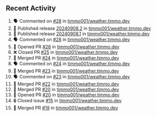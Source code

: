 ## Recent Activity

<!--START_SECTION:activity-->
1. 🗣 Commented on [#28](https://github.com/timmo001/weather.timmo.dev/issues/28) in [timmo001/weather.timmo.dev](https://github.com/timmo001/weather.timmo.dev)
2. 🚀 Published release [20240908.2](https://github.com/20240908.2) in [timmo001/weather.timmo.dev](https://github.com/timmo001/weather.timmo.dev)
3. 🚀 Published release [20240908.1](https://github.com/20240908.1) in [timmo001/weather.timmo.dev](https://github.com/timmo001/weather.timmo.dev)
4. 🗣 Commented on [#28](https://github.com/timmo001/weather.timmo.dev/issues/28) in [timmo001/weather.timmo.dev](https://github.com/timmo001/weather.timmo.dev)
5. 💪 Opened PR [#28](https://github.com/timmo001/weather.timmo.dev/pull/28) in [timmo001/weather.timmo.dev](https://github.com/timmo001/weather.timmo.dev)
6. ❌ Closed PR [#25](https://github.com/timmo001/weather.timmo.dev/pull/25) in [timmo001/weather.timmo.dev](https://github.com/timmo001/weather.timmo.dev)
7. 🎉 Merged PR [#24](https://github.com/timmo001/weather.timmo.dev/pull/24) in [timmo001/weather.timmo.dev](https://github.com/timmo001/weather.timmo.dev)
8. 🗣 Commented on [#24](https://github.com/timmo001/weather.timmo.dev/issues/24) in [timmo001/weather.timmo.dev](https://github.com/timmo001/weather.timmo.dev)
9. 🎉 Merged PR [#23](https://github.com/timmo001/weather.timmo.dev/pull/23) in [timmo001/weather.timmo.dev](https://github.com/timmo001/weather.timmo.dev)
10. 🗣 Commented on [#23](https://github.com/timmo001/weather.timmo.dev/issues/23) in [timmo001/weather.timmo.dev](https://github.com/timmo001/weather.timmo.dev)
11. 🎉 Merged PR [#22](https://github.com/timmo001/weather.timmo.dev/pull/22) in [timmo001/weather.timmo.dev](https://github.com/timmo001/weather.timmo.dev)
12. 🎉 Merged PR [#20](https://github.com/timmo001/weather.timmo.dev/pull/20) in [timmo001/weather.timmo.dev](https://github.com/timmo001/weather.timmo.dev)
13. 💪 Opened PR [#20](https://github.com/timmo001/weather.timmo.dev/pull/20) in [timmo001/weather.timmo.dev](https://github.com/timmo001/weather.timmo.dev)
14. 🔒 Closed issue [#15](https://github.com/timmo001/weather.timmo.dev/issues/15) in [timmo001/weather.timmo.dev](https://github.com/timmo001/weather.timmo.dev)
15. 🎉 Merged PR [#19](https://github.com/timmo001/weather.timmo.dev/pull/19) in [timmo001/weather.timmo.dev](https://github.com/timmo001/weather.timmo.dev)
<!--END_SECTION:activity-->
